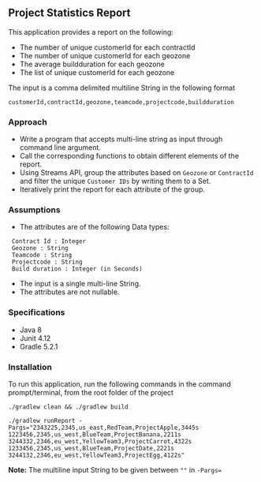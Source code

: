 ## Project Statistics Report

This application provides a report on the following:

- The number of unique customerId for each contractId
- The number of unique customerId for each geozone
- The average buildduration for each geozone
- The list of unique customerId for each geozone

The input is a comma delimited multiline String in the following format

``customerId,contractId,geozone,teamcode,projectcode,buildduration``

### Approach

- Write a program that accepts multi-line string as input through command line argument.
- Call the corresponding functions to obtain different elements of the report.
- Using Streams API, group the attributes based on `Geozone` or `ContractId`
  and filter the unique `Customer IDs` by writing them to a Set.
- Iteratively print the report for each attribute of the group.

### Assumptions

- The attributes are of the following Data types:

``````Customer Id : Integer
 Contract Id : Integer
 Geozone : String
 Teamcode : String
 Projectcode : String
 Build duration : Integer (in Seconds)
``````
- The input is a single multi-line String.
- The attributes are not nullable.

### Specifications 

- Java 8
- Junit 4.12
- Gradle 5.2.1

### Installation

To run this application, run the following commands in the command prompt/terminal, from the root folder of the project

```
./gradlew clean && ./gradlew build
```

```
./gradlew runReport -Pargs="2343225,2345,us_east,RedTeam,ProjectApple,3445s
1223456,2345,us_west,BlueTeam,ProjectBanana,2211s
3244332,2346,eu_west,YellowTeam3,ProjectCarrot,4322s
1233456,2345,us_west,BlueTeam,ProjectDate,2221s
3244132,2346,eu_west,YellowTeam3,ProjectEgg,4122s"

```
**Note:**  The multiline input String to be given between `""` in `-Pargs=`
